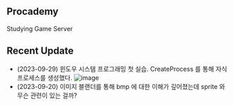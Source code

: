 ## Procademy
Studying Game Server

## Recent Update
- (2023-09-29) 윈도우 시스템 프로그래밍 첫 실습. CreateProcess 를 통해 자식 프로세스를 생성했다.
![image](https://github.com/CodingPythonMan/Procademy/assets/27558778/4f2f71a6-8ab8-4b13-ac6e-0bf8a781287d)
- (2023-09-20) 이미지 블랜더를 통해 bmp 에 대한 이해가 깊어졌는데 sprite 와 무슨 관련이 있는 걸까?